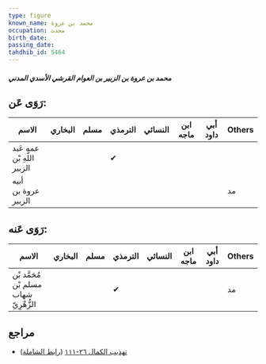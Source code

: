 ```yaml
---
type: figure
known_name: محمد بن عروة
occupation: محدث
birth_date:
passing_date:
tahdhib_id: 5464
---
```

##### محمد بن عروة بن الزبير بن العوام القرشي الأسدي المدني

## رَوَى عَن:
| الاسم                       | البخاري | مسلم | الترمذي | النسائي | ابن ماجه | أبي داود | Others |
| --------------------------- | ------- | ---- | ------- | ------- | -------- | -------- | ------ |
| عمه عَبد اللَّهِ بْن الزبير |         |      | ✔       |         |          |          |        |
| أبيه عروة بن الزبير         |         |      |         |         |          |          | مد     |
## رَوَى عَنه:
| الاسم                                  | البخاري | مسلم | الترمذي | النسائي | ابن ماجه | أبي داود | Others |
| -------------------------------------- | ------- | ---- | ------- | ------- | -------- | -------- | ------ |
| مُحَمَّد بْن مسلم بْن شهاب الزُّهْرِيّ |         |      | ✔       |         |          |          | مد     |
## مراجع
- [تهذيب الكمال ٢٦-١١١](obsidian://open?vault=Tahdhib-al-Kamal&file=Figures/٥٤٦٤-محمد%20بن%20عروة%20بن%20الزبير%20بن%20العوام%20القرشي%20الأسدي%20المدني) ([رابط الشاملة](https://shamela.ws/book/3722/13859))